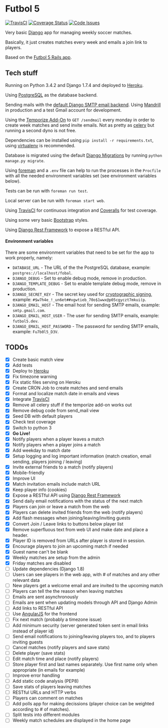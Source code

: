 # Futbol 5

[![TravisCI](https://travis-ci.org/irodrigo17/futbol5-django.svg?branch=master)](https://travis-ci.org/irodrigo17/futbol5-django)
[![Coverage Status](https://coveralls.io/repos/irodrigo17/futbol5-django/badge.svg?branch=master)](https://coveralls.io/r/irodrigo17/futbol5-django?branch=master)
[![Code Issues](http://www.quantifiedcode.com/api/v1/project/aa9fc12591194a1db8f80e5e5e4d5aed/badge.svg)](http://www.quantifiedcode.com/app/project/aa9fc12591194a1db8f80e5e5e4d5aed)


Very basic [Django](https://www.djangoproject.com) app for managing weekly soccer matches.

Basically, it just creates matches every week and emails a join link to players.

Based on the [Futbol 5 Rails app](https://github.com/irodrigo17/fulbol5).


## Tech stuff

Running on Python 3.4.2 and Django 1.7.4 and deployed to [Heroku](https://fobal.herokuapp.com).

Using [PostgreSQL](http://www.postgresql.org) as the database backend.

Sending mails with the [default Django SMTP email backend](https://docs.djangoproject.com/en/1.7/topics/email/). Using [Mandrill](http://mandrill.com) in production and a test Gmail account for development.

Using the [Temporize Add-On](https://www.temporize.net/) to `GET /sendmail` every monday in order to create week matches and send invite emails. Not as pretty as [celery](http://www.celeryproject.org) but running a second dyno is not free.

Dependencies can be installed using `pip install -r requirements.txt`, using [virtualenv](https://virtualenv.pypa.io/) is recommended.

Database is migrated using the default [Django Migrations](https://docs.djangoproject.com/en/1.7/topics/migrations/) by running `python manage.py migrate`.

Using [foreman](https://github.com/ddollar/foreman) and a `.env` file can help to run the processes in the `Procfile` with all the needed environment variables set (see environment variables below).

Tests can be run with `foreman run test`.

Local server can be run with `foreman start web`.

Using [TravisCI](https://travis-ci.org/irodrigo17/futbol5-django) for continuous integration and [Coveralls](https://coveralls.io/r/irodrigo17/futbol5-django) for test coverage.

Using some very basic [Bootstrap](http://getbootstrap.com) styles.

Using [Django Rest Framework](http://www.django-rest-framework.org) to expose a RESTful API.


#### Environment variables

There are some environment variables that need to be set for the app to work properly, namely:

- `DATABASE_URL` - The URL of the the PostgreSQL database, example: `postgres://localhost/fobal`.
- `DJANGO_DEBUG` - Set to enable debug mode, remove in production.
- `DJANGO_TEMPLATE_DEBUG` - Set to enable template debug mode, remove in production.
- `DJANGO_SECRET_KEY` - The secret key used for [cryptographic signing](https://docs.djangoproject.com/en/1.7/topics/signing/), example: `#$w7h4e_!_un6et##xgwtieb_70o$1wwx@p05cgyczt7mkui(p`.
- `DJANGO_EMAIL_HOST` - The email host for sending SMTP emails, example: `smtp.gmail.com`.
- `DJANGO_EMAIL_HOST_USER` - The user for sending SMTP emails, example: `futbol5.dev`.
- `DJANGO_EMAIL_HOST_PASSWORD` - The password for sending SMTP emails, example: `Fu7b0l5_D3V`.


## TODOs

- [x] Create basic match view
- [x] Add tests
- [x] Deploy to [Heroku](https://devcenter.heroku.com/articles/getting-started-with-python)
- [x] Fix timezone warning
- [x] Fix static files serving on Heroku
- [x] Create CRON Job to create matches and send emails
- [x] Format and localize match date in emails and views
- [x] Integrate [TravisCI](https://travis-ci.org/)
- [x] Remove all celery stuff if the temporize add-on works out
- [x] Remove debug code from send_mail view
- [x] Seed DB with default players
- [x] Check test coverage
- [x] Switch to python 3
- [x] **Go Live!**
- [x] Notify players when a player leaves a match
- [x] Notify players when a player joins a match
- [x] Add weekday to match date
- [x] Setup logging and log important information (match creation, email sending, players joining / leaving)
- [x] Invite external friends to a match (notify players)
- [x] Mobile-friendly
- [x] Improve UI
- [x] Match invitation emails include match URL
- [x] Keep player info (cookies)
- [x] Expose a RESTful API using [Django Rest Framework](http://www.django-rest-framework.org)
- [x] Send daily email notifications with the status of the next match
- [x] Players can join or leave a match from the web
- [x] Players can delete invited friends from the web (notify players)
- [x] Add flash messages when joining/leaving/inviting guests
- [x] Convert Join / Leave links to buttons below player list
- [x] Remove superfluous text from web UI and make date and place a header.
- [x] Player ID is removed from URLs after player is stored in session.
- [x] Encourage players to join an upcoming match if needed
- [x] Guest name can't be blank
- [x] Weekly matches are setup from the admin
- [x] Friday matches are disabled
- [ ] Update dependencies (Django 1.8)
- [ ] Users can see players in the web app, with # of matches and any other relevant data
- [ ] New players get a welcome email and are invited to the upcoming match
- [ ] Players can tell the the reason when leaving matches
- [ ] Emails are sent asynchronously
- [ ] Emails are sent when updating models through API and Django Admin
- [ ] Add links to RESTful API
- [ ] Use [AngularJS](https://angularjs.org) for the frontend
- [ ] Fix next match (probably a timezone issue)
- [ ] Add minimum security (server generated token sent in email links instead of player id)
- [ ] Send email notifications to joining/leaving players too, and to players inviting guests
- [ ] Cancel matches (notify players and save stats)
- [ ] Delete player (save stats)
- [ ] Edit match time and place (notify players)
- [ ] Store player first and last names separately. Use first name only when appropriate (in emails for example)
- [ ] Improve error handling
- [ ] Add static code analysis (PEP8)
- [ ] Save stats of players leaving matches
- [ ] RESTful URLs and HTTP verbs
- [ ] Players can comment on matches
- [ ] Add polls app for making decissions (player choice can be weighted according to # of matches).
- [ ] Split tests into different modules
- [ ] Weekly match schedules are displayed in the home page
